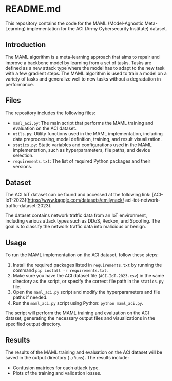 # README.md

This repository contains the code for the MAML (Model-Agnostic Meta-Learning) implementation for the ACI (Army Cybersecurity Institute) dataset.

## Introduction

The MAML algorithm is a meta-learning approach that aims to repair and improve a backbone model by learning from a set of tasks. Tasks are defined as a new attack type where the model has to adapt to the new task with a few gradient steps. The MAML algorithm is used to train a model on a variety of tasks and generalize well to new tasks without a degradation in performance.

## Files

The repository includes the following files:

- `maml_aci.py`: The main script that performs the MAML training and evaluation on the ACI dataset.
- `utils.py`: Utility functions used in the MAML implementation, including data preprocessing, model definition, training, and result visualization.
- `statics.py`: Static variables and configurations used in the MAML implementation, such as hyperparameters, file paths, and device selection.
- `requirements.txt`: The list of required Python packages and their versions.

## Dataset

The ACI IoT dataset can be found and accessed at the following link: [ACI-IoT-2023](https://www.kaggle.com/datasets/emilynack/ aci-iot-network-traffic-dataset-2023).

The dataset contains network traffic data from an IoT environment, including various attack types such as DDoS, Reckon, and Spoofing. The goal is to classify the network traffic data into malicious or benign.

## Usage

To run the MAML implementation on the ACI dataset, follow these steps:

1. Install the required packages listed in `requirements.txt` by running the command `pip install -r requirements.txt`.
2. Make sure you have the ACI dataset file (`ACI-IoT-2023.csv`) in the same directory as the script, or specify the correct file path in the `statics.py` file.
3. Open the `maml_aci.py` script and modify the hyperparameters and file paths if needed.
4. Run the `maml_aci.py` script using Python: `python maml_aci.py`.

The script will perform the MAML training and evaluation on the ACI dataset, generating the necessary output files and visualizations in the specified output directory.

## Results

The results of the MAML training and evaluation on the ACI dataset will be saved in the output directory (`./Runs`). The results include:

- Confusion matrices for each attack type.
- Plots of the training and validation losses.
